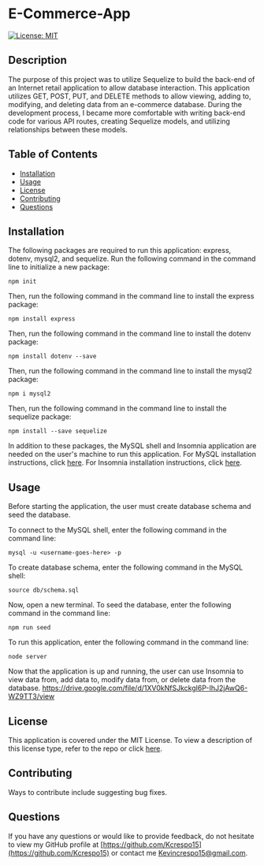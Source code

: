 # E-Commerce-App

  [![License: MIT](https://img.shields.io/badge/License-MIT-yellow.svg)](https://opensource.org/licenses/MIT)

   ## Description
   The purpose of this project was to utilize Sequelize to build the back-end of an Internet retail application to allow database interaction. This application utilizes GET, POST, PUT, and DELETE methods to allow viewing, adding to, modifying, and deleting data from an e-commerce database. During the development process, I became more comfortable with writing back-end code for various API routes, creating Sequelize models, and utilizing relationships between these models.

 ## Table of Contents

  - [Installation](#installation)
  - [Usage](#usage)
  - [License](#license)
  - [Contributing](#contributing)
  - [Questions](#questions)

## Installation

  The following packages are required to run this application: express, dotenv, mysql2, and sequelize. Run the following command in the command line to initialize a new package:

  ~~~
  npm init
  ~~~
  
Then, run the following command in the command line to install the express package:
 
  ~~~
  npm install express
  ~~~

Then, run the following command in the command line to install the dotenv package:
 
  ~~~
  npm install dotenv --save
  ~~~

Then, run the following command in the command line to install the mysql2 package:
 
  ~~~
  npm i mysql2
  ~~~

Then, run the following command in the command line to install the sequelize package:
 
  ~~~
  npm install --save sequelize
  ~~~

In addition to these packages, the MySQL shell and Insomnia application are needed on the user's machine to run this application. For MySQL installation instructions, click [here](https://dev.mysql.com/doc/refman/8.0/en/installing.html). For Insomnia installation instructions, click [here](https://docs.insomnia.rest/insomnia/install).

## Usage

  Before starting the application, the user must create database schema and seed the database.

  To connect to the MySQL shell, enter the following command in the command line:

  ~~~
  mysql -u <username-goes-here> -p
  ~~~

  To create database schema, enter the following command in the MySQL shell:

  ~~~
  source db/schema.sql
  ~~~

  Now, open a new terminal. To seed the database, enter the following command in the command line:

  ~~~
  npm run seed
  ~~~

  To run this application, enter the following command in the command line:

  ~~~
  node server
  ~~~
  
Now that the application is up and running, the user can use Insomnia to view data from, add data to, modify data from, or delete data from the database.
https://drive.google.com/file/d/1XV0kNfSJkckgl6P-IhJ2jAwQ6-WZ9TT3/view

 ## License

  This application is covered under the MIT License.
  To view a description of this license type, refer to the repo or click [here](https://opensource.org/licenses/MIT).

  ## Contributing

  Ways to contribute include suggesting bug fixes.
  
  ## Questions

  If you have any questions or would like to provide feedback, do not hesitate to view my GitHub profile at [https://github.com/Kcrespo15](https://github.com/Kcrespo15) or contact me Kevincrespo15@gmail.com.
